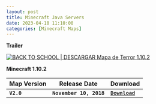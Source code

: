 ```yaml
---
layout: post
title: Minecraft Java Servers
date: 2023-04-10 11:10:00
categories: [Minecraft Maps]
---
```


**Trailer**

[![BACK TO SCHOOL | DESCARGAR Mapa de Terror 1.10.2](https://img.youtube.com/vi/4nSOpSQxFJ0/0.jpg)](https://www.youtube.com/watch?v=4nSOpSQxFJ0)


**Minecraft 1.10.2**

| Map Version | Release Date | Download |
| --- | --- | --- |
| **`V2.0`** | **`November 10, 2018`** | [**`Download`**](https://github.com/ScytedTV-Downloads/MCM-Back-to-School/releases/download/v2.0/Back-to-School_v2.0.zip) |

<!--
<details>
<summary>Show all versions</summary>
<p>
| Map Version | Release Date | Download |
| --- | --- | --- |
| **`V1.0`** | **`November 10, 2018`** | [**`Download`**]() |
</p>
</details>
-->